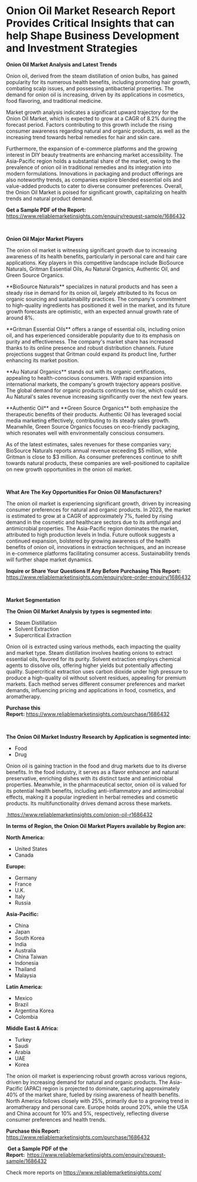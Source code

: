 <p><h1>Onion Oil Market Research Report Provides Critical Insights that can help Shape Business Development and Investment Strategies</h1></p><p><strong>Onion Oil Market Analysis and Latest Trends</strong></p>
<p><p>Onion oil, derived from the steam distillation of onion bulbs, has gained popularity for its numerous health benefits, including promoting hair growth, combating scalp issues, and possessing antibacterial properties. The demand for onion oil is increasing, driven by its applications in cosmetics, food flavoring, and traditional medicine. </p><p>Market growth analysis indicates a significant upward trajectory for the Onion Oil Market, which is expected to grow at a CAGR of 8.2% during the forecast period. Factors contributing to this growth include the rising consumer awareness regarding natural and organic products, as well as the increasing trend towards herbal remedies for hair and skin care. </p><p>Furthermore, the expansion of e-commerce platforms and the growing interest in DIY beauty treatments are enhancing market accessibility. The Asia-Pacific region holds a substantial share of the market, owing to the prevalence of onion oil in traditional remedies and its integration into modern formulations. Innovations in packaging and product offerings are also noteworthy trends, as companies explore blended essential oils and value-added products to cater to diverse consumer preferences. Overall, the Onion Oil Market is poised for significant growth, capitalizing on health trends and natural product demand.</p></p>
<p><strong>Get a Sample PDF of the Report:&nbsp;</strong> <a href="https://www.reliablemarketinsights.com/enquiry/request-sample/1686432?utm_campaign=2953&utm_medium=2&utm_source=Github&utm_content=ia&utm_term=01042025&utm_id=onion-oil">https://www.reliablemarketinsights.com/enquiry/request-sample/1686432</a></p>
<p>&nbsp;</p>
<p><strong>Onion Oil Major Market Players</strong></p>
<p><p>The onion oil market is witnessing significant growth due to increasing awareness of its health benefits, particularly in personal care and hair care applications. Key players in this competitive landscape include BioSource Naturals, Gritman Essential Oils, Au Natural Organics, Authentic Oil, and Green Source Organics.</p><p>**BioSource Naturals** specializes in natural products and has seen a steady rise in demand for its onion oil, largely attributed to its focus on organic sourcing and sustainability practices. The company's commitment to high-quality ingredients has positioned it well in the market, and its future growth forecasts are optimistic, with an expected annual growth rate of around 8%.</p><p>**Gritman Essential Oils** offers a range of essential oils, including onion oil, and has experienced considerable popularity due to its emphasis on purity and effectiveness. The company's market share has increased thanks to its online presence and robust distribution channels. Future projections suggest that Gritman could expand its product line, further enhancing its market position.</p><p>**Au Natural Organics** stands out with its organic certifications, appealing to health-conscious consumers. With rapid expansion into international markets, the company's growth trajectory appears positive. The global demand for organic products continues to rise, which could see Au Natural's sales revenue increasing significantly over the next few years.</p><p>**Authentic Oil** and **Green Source Organics** both emphasize the therapeutic benefits of their products. Authentic Oil has leveraged social media marketing effectively, contributing to its steady sales growth. Meanwhile, Green Source Organics focuses on eco-friendly packaging, which resonates well with environmentally conscious consumers.</p><p>As of the latest estimates, sales revenues for these companies vary; BioSource Naturals reports annual revenue exceeding $5 million, while Gritman is close to $3 million. As consumer preferences continue to shift towards natural products, these companies are well-positioned to capitalize on new growth opportunities in the onion oil market.</p></p>
<p>&nbsp;</p>
<p><strong>What Are The Key Opportunities For Onion Oil Manufacturers?</strong></p>
<p><p>The onion oil market is experiencing significant growth, driven by increasing consumer preferences for natural and organic products. In 2023, the market is estimated to grow at a CAGR of approximately 7%, fueled by rising demand in the cosmetic and healthcare sectors due to its antifungal and antimicrobial properties. The Asia-Pacific region dominates the market, attributed to high production levels in India. Future outlook suggests a continued expansion, bolstered by growing awareness of the health benefits of onion oil, innovations in extraction techniques, and an increase in e-commerce platforms facilitating consumer access. Sustainability trends will further shape market dynamics.</p></p>
<p><strong>Inquire or Share Your Questions If Any Before Purchasing This Report:</strong> <a href="https://www.reliablemarketinsights.com/enquiry/pre-order-enquiry/1686432?utm_campaign=2953&utm_medium=2&utm_source=Github&utm_content=ia&utm_term=01042025&utm_id=onion-oil">https://www.reliablemarketinsights.com/enquiry/pre-order-enquiry/1686432</a></p>
<p>&nbsp;</p>
<p><strong>Market Segmentation</strong></p>
<p><strong>The Onion Oil Market Analysis by types is segmented into:</strong></p>
<p><ul><li>Steam Distillation</li><li>Solvent Extraction</li><li>Supercritical Extraction</li></ul></p>
<p><p>Onion oil is extracted using various methods, each impacting the quality and market type. Steam distillation involves heating onions to extract essential oils, favored for its purity. Solvent extraction employs chemical agents to dissolve oils, offering higher yields but potentially affecting quality. Supercritical extraction uses carbon dioxide under high pressure to produce a high-quality oil without solvent residues, appealing for premium markets. Each method serves different consumer preferences and market demands, influencing pricing and applications in food, cosmetics, and aromatherapy.</p></p>
<p><strong>Purchase this Report:&nbsp;</strong><a href="https://www.reliablemarketinsights.com/purchase/1686432?utm_campaign=2953&utm_medium=2&utm_source=Github&utm_content=ia&utm_term=01042025&utm_id=onion-oil">https://www.reliablemarketinsights.com/purchase/1686432</a></p>
<p>&nbsp;</p>
<p><strong>The Onion Oil Market Industry Research by Application is segmented into:</strong></p>
<p><ul><li>Food</li><li>Drug</li></ul></p>
<p><p>Onion oil is gaining traction in the food and drug markets due to its diverse benefits. In the food industry, it serves as a flavor enhancer and natural preservative, enriching dishes with its distinct taste and antimicrobial properties. Meanwhile, in the pharmaceutical sector, onion oil is valued for its potential health benefits, including anti-inflammatory and antimicrobial effects, making it a popular ingredient in herbal remedies and cosmetic products. Its multifunctionality drives demand across these markets.</p></p>
<p><a href="https://www.reliablemarketinsights.com/onion-oil-r1686432?utm_campaign=2953&utm_medium=2&utm_source=Github&utm_content=ia&utm_term=01042025&utm_id=onion-oil">&nbsp;https://www.reliablemarketinsights.com/onion-oil-r1686432</a></p>
<p><strong>In terms of Region, the Onion Oil Market Players available by Region are:</strong></p>
<p>
    <p> <strong> North America: </strong>
        <ul>
            <li>United States</li>
            <li>Canada</li>
        </ul>
        </p> 
    <p> <strong> Europe: </strong>
        <ul>
            <li>Germany</li>
            <li>France</li>
            <li>U.K.</li>
            <li>Italy</li>
            <li>Russia</li>
        </ul>
        </p> 
    <p> <strong> Asia-Pacific: </strong>
        <ul>
            <li>China</li>
            <li>Japan</li>
            <li>South Korea</li>
            <li>India</li>
            <li>Australia</li>
            <li>China Taiwan</li>
            <li>Indonesia</li>
            <li>Thailand</li>
            <li>Malaysia</li>
        </ul>
        </p> 
    <p> <strong> Latin America: </strong>
        <ul>
            <li>Mexico</li>
            <li>Brazil</li>
            <li>Argentina Korea</li>
            <li>Colombia</li>
        </ul>
        </p> 
    <p> <strong> Middle East & Africa: </strong>
        <ul>
            <li>Turkey</li>
            <li>Saudi</li>
            <li>Arabia</li>
            <li>UAE</li>
            <li>Korea</li>
        </ul>
    </p>
    </p>
<p><p>The onion oil market is experiencing robust growth across various regions, driven by increasing demand for natural and organic products. The Asia-Pacific (APAC) region is projected to dominate, capturing approximately 40% of the market share, fueled by rising awareness of health benefits. North America follows closely with 25%, primarily due to a growing trend in aromatherapy and personal care. Europe holds around 20%, while the USA and China account for 10% and 5%, respectively, reflecting diverse consumer preferences and health trends.</p></p>
<p><strong>Purchase this Report: </strong><a href="https://www.reliablemarketinsights.com/purchase/1686432?utm_campaign=2953&utm_medium=2&utm_source=Github&utm_content=ia&utm_term=01042025&utm_id=onion-oil">https://www.reliablemarketinsights.com/purchase/1686432</a></p>
<p>&nbsp;<strong>Get a Sample PDF of the Report:&nbsp;&nbsp;</strong><a href="https://www.reliablemarketinsights.com/enquiry/request-sample/1686432?utm_campaign=2953&utm_medium=2&utm_source=Github&utm_content=ia&utm_term=01042025&utm_id=onion-oil">https://www.reliablemarketinsights.com/enquiry/request-sample/1686432</a></p>
<p><strong></strong></p>
<p>Check more reports on <a href="https://www.reliablemarketinsights.com/?utm_campaign=2953&utm_medium=2&utm_source=Github&utm_content=ia&utm_term=01042025&utm_id=onion-oil">https://www.reliablemarketinsights.com/</a></p>
